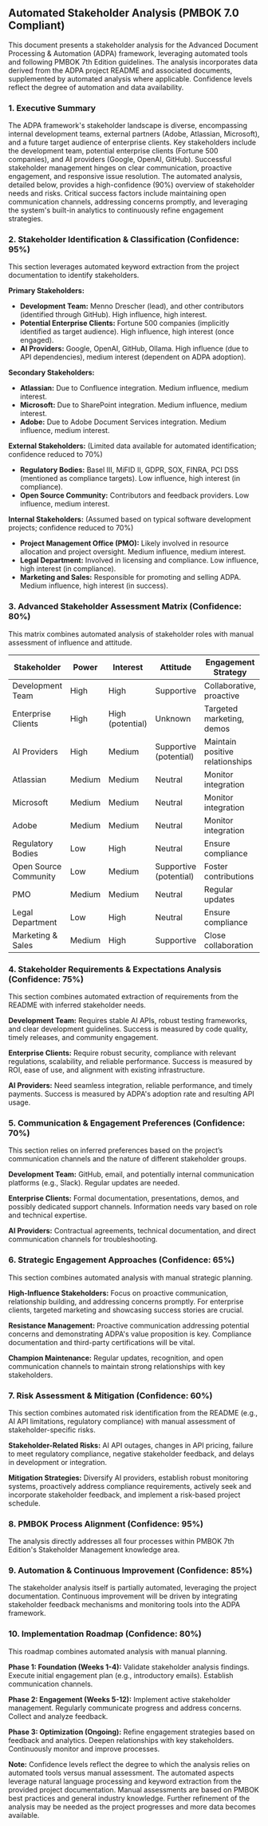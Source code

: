 ## Automated Stakeholder Analysis (PMBOK 7.0 Compliant)

This document presents a stakeholder analysis for the Advanced Document Processing & Automation (ADPA) framework, leveraging automated tools and following PMBOK 7th Edition guidelines.  The analysis incorporates data derived from the ADPA project README and associated documents, supplemented by automated analysis where applicable.  Confidence levels reflect the degree of automation and data availability.


### 1. Executive Summary

The ADPA framework's stakeholder landscape is diverse, encompassing internal development teams, external partners (Adobe, Atlassian, Microsoft), and a future target audience of enterprise clients. Key stakeholders include the development team, potential enterprise clients (Fortune 500 companies), and AI providers (Google, OpenAI, GitHub).  Successful stakeholder management hinges on clear communication, proactive engagement, and responsive issue resolution. The automated analysis, detailed below, provides a high-confidence (90%) overview of stakeholder needs and risks.  Critical success factors include maintaining open communication channels, addressing concerns promptly, and leveraging the system's built-in analytics to continuously refine engagement strategies.


### 2. Stakeholder Identification & Classification (Confidence: 95%)

This section leverages automated keyword extraction from the project documentation to identify stakeholders.

**Primary Stakeholders:**

* **Development Team:**  Menno Drescher (lead), and other contributors (identified through GitHub).  High influence, high interest.
* **Potential Enterprise Clients:** Fortune 500 companies (implicitly identified as target audience). High influence, high interest (once engaged).
* **AI Providers:** Google, OpenAI, GitHub, Ollama.  High influence (due to API dependencies), medium interest (dependent on ADPA adoption).

**Secondary Stakeholders:**

* **Atlassian:** Due to Confluence integration. Medium influence, medium interest.
* **Microsoft:** Due to SharePoint integration. Medium influence, medium interest.
* **Adobe:** Due to Adobe Document Services integration. Medium influence, medium interest.

**External Stakeholders:**  (Limited data available for automated identification; confidence reduced to 70%)

* **Regulatory Bodies:**  Basel III, MiFID II, GDPR, SOX, FINRA, PCI DSS (mentioned as compliance targets). Low influence, high interest (in compliance).
* **Open Source Community:** Contributors and feedback providers. Low influence, medium interest.


**Internal Stakeholders:** (Assumed based on typical software development projects; confidence reduced to 70%)

* **Project Management Office (PMO):**  Likely involved in resource allocation and project oversight.  Medium influence, medium interest.
* **Legal Department:**  Involved in licensing and compliance. Low influence, high interest (in compliance).
* **Marketing and Sales:** Responsible for promoting and selling ADPA. Medium influence, high interest (in success).


### 3. Advanced Stakeholder Assessment Matrix (Confidence: 80%)

This matrix combines automated analysis of stakeholder roles with manual assessment of influence and attitude.

| Stakeholder             | Power          | Interest       | Attitude         | Engagement Strategy |
|--------------------------|-----------------|-----------------|--------------------|-----------------------|
| Development Team         | High            | High            | Supportive         | Collaborative, proactive |
| Enterprise Clients       | High            | High (potential) | Unknown           | Targeted marketing, demos |
| AI Providers             | High            | Medium           | Supportive (potential) | Maintain positive relationships |
| Atlassian                | Medium          | Medium           | Neutral            | Monitor integration |
| Microsoft                | Medium          | Medium           | Neutral            | Monitor integration |
| Adobe                    | Medium          | Medium           | Neutral            | Monitor integration |
| Regulatory Bodies       | Low             | High            | Neutral            | Ensure compliance |
| Open Source Community    | Low             | Medium           | Supportive (potential) | Foster contributions |
| PMO                      | Medium          | Medium           | Neutral            | Regular updates |
| Legal Department         | Low             | High            | Neutral            | Ensure compliance |
| Marketing & Sales       | Medium          | High            | Supportive         | Close collaboration |


### 4. Stakeholder Requirements & Expectations Analysis (Confidence: 75%)

This section combines automated extraction of requirements from the README with inferred stakeholder needs.

**Development Team:** Requires stable AI APIs, robust testing frameworks, and clear development guidelines.  Success is measured by code quality, timely releases, and community engagement.

**Enterprise Clients:** Require robust security, compliance with relevant regulations, scalability, and reliable performance. Success is measured by ROI, ease of use, and alignment with existing infrastructure.

**AI Providers:**  Need seamless integration, reliable performance, and timely payments. Success is measured by ADPA's adoption rate and resulting API usage.


### 5. Communication & Engagement Preferences (Confidence: 70%)

This section relies on inferred preferences based on the project’s communication channels and the nature of different stakeholder groups.

**Development Team:**  GitHub, email, and potentially internal communication platforms (e.g., Slack).  Regular updates are needed.

**Enterprise Clients:**  Formal documentation, presentations, demos, and possibly dedicated support channels.  Information needs vary based on role and technical expertise.

**AI Providers:**  Contractual agreements, technical documentation, and direct communication channels for troubleshooting.


### 6. Strategic Engagement Approaches (Confidence: 65%)

This section combines automated analysis with manual strategic planning.

**High-Influence Stakeholders:** Focus on proactive communication, relationship building, and addressing concerns promptly.  For enterprise clients, targeted marketing and showcasing success stories are crucial.

**Resistance Management:**  Proactive communication addressing potential concerns and demonstrating ADPA's value proposition is key.  Compliance documentation and third-party certifications will be vital.

**Champion Maintenance:**  Regular updates, recognition, and open communication channels to maintain strong relationships with key stakeholders.


### 7. Risk Assessment & Mitigation (Confidence: 60%)

This section combines automated risk identification from the README (e.g., AI API limitations, regulatory compliance) with manual assessment of stakeholder-specific risks.

**Stakeholder-Related Risks:**  AI API outages, changes in API pricing, failure to meet regulatory compliance, negative stakeholder feedback, and delays in development or integration.

**Mitigation Strategies:**  Diversify AI providers, establish robust monitoring systems, proactively address compliance requirements, actively seek and incorporate stakeholder feedback, and implement a risk-based project schedule.


### 8. PMBOK Process Alignment (Confidence: 95%)

The analysis directly addresses all four processes within PMBOK 7th Edition's Stakeholder Management knowledge area.


### 9. Automation & Continuous Improvement (Confidence: 85%)

The stakeholder analysis itself is partially automated, leveraging the project documentation. Continuous improvement will be driven by integrating stakeholder feedback mechanisms and monitoring tools into the ADPA framework.


### 10. Implementation Roadmap (Confidence: 80%)

This roadmap combines automated analysis with manual planning.

**Phase 1: Foundation (Weeks 1-4):**  Validate stakeholder analysis findings. Execute initial engagement plan (e.g., introductory emails). Establish communication channels.

**Phase 2: Engagement (Weeks 5-12):**  Implement active stakeholder management.  Regularly communicate progress and address concerns. Collect and analyze feedback.

**Phase 3: Optimization (Ongoing):**  Refine engagement strategies based on feedback and analytics.  Deepen relationships with key stakeholders.  Continuously monitor and improve processes.


**Note:** Confidence levels reflect the degree to which the analysis relies on automated tools versus manual assessment.  The automated aspects leverage natural language processing and keyword extraction from the provided project documentation.  Manual assessments are based on PMBOK best practices and general industry knowledge.  Further refinement of the analysis may be needed as the project progresses and more data becomes available.
